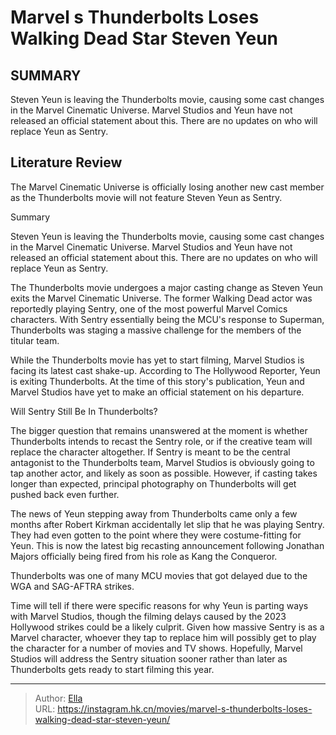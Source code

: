 # Marvel s Thunderbolts Loses Walking Dead Star Steven Yeun


## SUMMARY 



  Steven Yeun is leaving the Thunderbolts movie, causing some cast changes in the Marvel Cinematic Universe.   Marvel Studios and Yeun have not released an official statement about this.   There are no updates on who will replace Yeun as Sentry.  



## Literature Review

The Marvel Cinematic Universe is officially losing another new cast member as the Thunderbolts movie will not feature Steven Yeun as Sentry.


Summary

  Steven Yeun is leaving the Thunderbolts movie, causing some cast changes in the Marvel Cinematic Universe.   Marvel Studios and Yeun have not released an official statement about this.   There are no updates on who will replace Yeun as Sentry.  





The Thunderbolts movie undergoes a major casting change as Steven Yeun exits the Marvel Cinematic Universe. The former Walking Dead actor was reportedly playing Sentry, one of the most powerful Marvel Comics characters. With Sentry essentially being the MCU&#39;s response to Superman, Thunderbolts was staging a massive challenge for the members of the titular team.




While the Thunderbolts movie has yet to start filming, Marvel Studios is facing its latest cast shake-up. According to The Hollywood Reporter, Yeun is exiting Thunderbolts. At the time of this story&#39;s publication, Yeun and Marvel Studios have yet to make an official statement on his departure.


 Will Sentry Still Be In Thunderbolts? 
         

The bigger question that remains unanswered at the moment is whether Thunderbolts intends to recast the Sentry role, or if the creative team will replace the character altogether. If Sentry is meant to be the central antagonist to the Thunderbolts team, Marvel Studios is obviously going to tap another actor, and likely as soon as possible. However, if casting takes longer than expected, principal photography on Thunderbolts will get pushed back even further.




The news of Yeun stepping away from Thunderbolts came only a few months after Robert Kirkman accidentally let slip that he was playing Sentry. They had even gotten to the point where they were costume-fitting for Yeun. This is now the latest big recasting announcement following Jonathan Majors officially being fired from his role as Kang the Conqueror.



Thunderbolts was one of many MCU movies that got delayed due to the WGA and SAG-AFTRA strikes.




Time will tell if there were specific reasons for why Yeun is parting ways with Marvel Studios, though the filming delays caused by the 2023 Hollywood strikes could be a likely culprit. Given how massive Sentry is as a Marvel character, whoever they tap to replace him will possibly get to play the character for a number of movies and TV shows. Hopefully, Marvel Studios will address the Sentry situation sooner rather than later as Thunderbolts gets ready to start filming this year.





---

> Author: [Ella](https://instagram.hk.cn/)  
> URL: https://instagram.hk.cn/movies/marvel-s-thunderbolts-loses-walking-dead-star-steven-yeun/  

